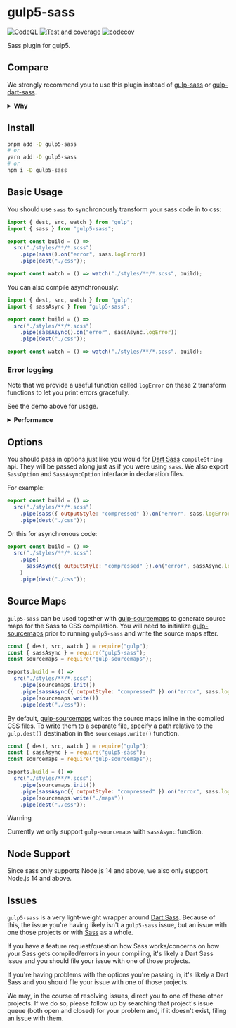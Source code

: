# gulp5-sass

<!-- markdownlint-disable no-inline-html -->

[![CodeQL](https://github.com/Mister-Hope/gulp-sass/actions/workflows/codeql-analysis.yml/badge.svg)](https://github.com/Mister-Hope/gulp-sass/actions/workflows/codeql-analysis.yml) [![Test and coverage](https://github.com/Mister-Hope/gulp-sass/actions/workflows/test.yml/badge.svg)](https://github.com/Mister-Hope/gulp-sass/actions/workflows/test.yml) [![codecov](https://codecov.io/gh/Mister-Hope/gulp-sass/branch/main/graph/badge.svg?token=413OUJ2PSJ)](https://codecov.io/gh/Mister-Hope/gulp-sass)

Sass plugin for gulp5.

## Compare

We strongly recommend you to use this plugin instead of [gulp-sass][] or [gulp-dart-sass][].

<details>
<summary><strong>Why</strong></summary>

### gulp-sass

[gulp-sass][] is still using node-sass by default, and it has been deprecated for quite a long while.

Also, node-sass will take a long time to built during installation.

### gulp-dart-sass

[gulp-dart-sass][] is just forking the above project and changed it's deps, while it:

- just remove sourcemap and pipe tests
- still remain the old deps

### gulp5-sass

It's a totally rewrite version in typescript. It has:

- Uses new `compile` api
- Option interface, and will provide autocomplete and validate (with IDE support like VSCode)
- Code quality test and 100% test coverage

</details>

## Install

```sh
pnpm add -D gulp5-sass
# or
yarn add -D gulp5-sass
# or
npm i -D gulp5-sass
```

## Basic Usage

You should use `sass` to synchronously transform your sass code in to css:

```js
import { dest, src, watch } from "gulp";
import { sass } from "gulp5-sass";

export const build = () =>
  src("./styles/**/*.scss")
    .pipe(sass().on("error", sass.logError))
    .pipe(dest("./css"));

export const watch = () => watch("./styles/**/*.scss", build);
```

You can also compile asynchronously:

```js
import { dest, src, watch } from "gulp";
import { sassAsync } from "gulp5-sass";

export const build = () =>
  src("./styles/**/*.scss")
    .pipe(sassAsync().on("error", sassAsync.logError))
    .pipe(dest("./css"));

export const watch = () => watch("./styles/**/*.scss", build);
```

### Error logging

Note that we provide a useful function called `logError` on these 2 transform functions to let you print errors gracefully.

See the demo above for usage.

<details>
<summary><strong>Performance</strong></summary>

Note that **synchronous compilation is twice as fast as asynchronous compilation** by default, due to the overhead of asynchronous callbacks. To avoid this overhead, you can use the [`fibers`](https://www.npmjs.com/package/fibers) package to call asynchronous importers from the synchronous code path. To enable this, pass the `Fiber` class to the `fiber` option:

```js
const { dest, src, watch } = require("gulp");
const { sass } = require("gulp5-sass");
const fiber = require("fibers");

const build = () =>
  src("./styles/**/*.scss")
    .pipe(sass({ fiber }).on("error", sass.logError))
    .pipe(dest("./css"));

exports.build = build;
exports.watch = () => watch("./styles/**/*.scss", build);
```

</details>

## Options

You should pass in options just like you would for [Dart Sass][] `compileString` api. They will be passed along just as if you were using `sass`. We also export `SassOption` and `SassAsyncOption` interface in declaration files.

For example:

```js
export const build = () =>
  src("./styles/**/*.scss")
    .pipe(sass({ outputStyle: "compressed" }).on("error", sass.logError))
    .pipe(dest("./css"));
```

Or this for asynchronous code:

```js
export const build = () =>
  src("./styles/**/*.scss")
    .pipe(
      sassAsync({ outputStyle: "compressed" }).on("error", sassAsync.logError),
    )
    .pipe(dest("./css"));
```

## Source Maps

`gulp5-sass` can be used together with [gulp-sourcemaps](https://github.com/floridoo/gulp-sourcemaps) to generate source maps for the Sass to CSS compilation. You will need to initialize [gulp-sourcemaps](https://github.com/floridoo/gulp-sourcemaps) prior to running `gulp5-sass` and write the source maps after.

```js
const { dest, src, watch } = require("gulp");
const { sassAsync } = require("gulp5-sass");
const sourcemaps = require("gulp-sourcemaps");

exports.build = () =>
  src("./styles/**/*.scss")
    .pipe(sourcemaps.init())
    .pipe(sassAsync({ outputStyle: "compressed" }).on("error", sass.logError))
    .pipe(sourcemaps.write())
    .pipe(dest("./css"));
```

By default, [gulp-sourcemaps](https://github.com/floridoo/gulp-sourcemaps) writes the source maps inline in the compiled CSS files. To write them to a separate file, specify a path relative to the `gulp.dest()` destination in the `sourcemaps.write()` function.

```js
const { dest, src, watch } = require("gulp");
const { sassAsync } = require("gulp5-sass");
const sourcemaps = require("gulp-sourcemaps");

exports.build = () =>
  src("./styles/**/*.scss")
    .pipe(sourcemaps.init())
    .pipe(sassAsync({ outputStyle: "compressed" }).on("error", sass.logError))
    .pipe(sourcemaps.write("./maps"))
    .pipe(dest("./css"));
```

> [!Warning]
> Currently we only support `gulp-sourcemaps` with `sassAsync` function.

## Node Support

Since sass only supports Node.js 14 and above, we also only support Node.js 14 and above.

## Issues

`gulp5-sass` is a very light-weight wrapper around [Dart Sass][]. Because of this, the issue you're having likely isn't a `gulp5-sass` issue, but an issue with one those projects or with [Sass][] as a whole.

If you have a feature request/question how Sass works/concerns on how your Sass gets compiled/errors in your compiling, it's likely a Dart Sass issue and you should file your issue with one of those projects.

If you're having problems with the options you're passing in, it's likely a Dart Sass and you should file your issue with one of those projects.

We may, in the course of resolving issues, direct you to one of these other projects. If we do so, please follow up by searching that project's issue queue (both open and closed) for your problem and, if it doesn't exist, filing an issue with them.

[sass]: https://sass-lang.com
[dart sass]: https://github.com/sass/dart-sass
[gulp-sass]: https://www.npmjs.com/package/gulp-sass
[gulp-dart-sass]: https://www.npmjs.com/package/gulp-dart-sass

